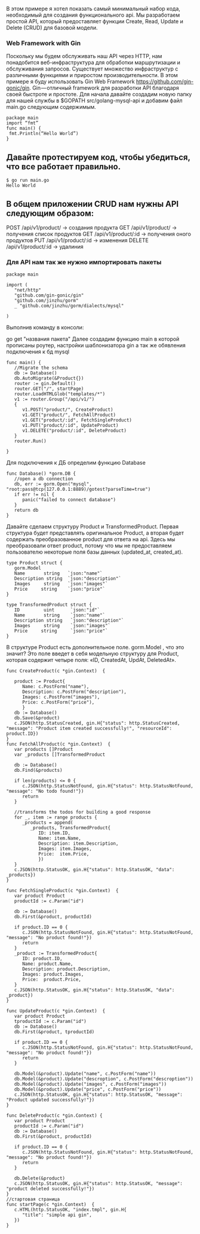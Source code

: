 

В этом примере я хотел показать самый минимальный набор кода, необходимый для создания функционального api. Мы разработаем простой API, который предоставляет функции Create, Read, Update и Delete (CRUD) для базовой модели.

### Web Framework with Gin
Поскольку мы будем обслуживать наш API через HTTP, нам понадобится веб-инфраструктура для обработки маршрутизации и обслуживания запросов. Существует множество инфраструктур с различными функциями и приростом производительности. В этом примере я буду использовать Gin Web Framework https://github.com/gin-gonic/gin. Gin — отличный framework для разработки API благодаря своей быстроте и простоте.
Для начала давайте создадим новую папку для нашей службы в $GOPATH src/golang-mysql-api и добавим файл main.go следующим содержимым.

```golang
package main
import “fmt”
func main() {
 fmt.Println(“Hello World”)
}
```

## Давайте протестируем код, чтобы убедиться, что все работает правильно.

```
$ go run main.go
Hello World
```

## В общем приложении CRUD нам нужны API следующим образом:

POST /api/v1/product/ → создания продукта
GET /api/v1/product/ → получения список продуктов
GET /api/v1/product/:id → получения оного продуктов
PUT /api/v1/product/:id → изменения
DELETE /api/v1/product/:id → удалиния

### Для API нам так же нужно импортировать пакеты

```golang
package main

import (
   "net/http"
   "github.com/gin-gonic/gin"
   "github.com/jinzhu/gorm"
   _ "github.com/jinzhu/gorm/dialects/mysql"

)
```

Выполнив команду в консоли:

go get "названия пакета"
Далее создадим функцию main в которой прописаны роутер, настройки шаблонизатора gin а так же обявления подключения к бд mysql

```golang
func main() {
   //Migrate the schema
   db := Database()
   db.AutoMigrate(&Product{})
   router := gin.Default()
   router.GET("/", startPage)
   router.LoadHTMLGlob("templates/*")
   v1 := router.Group("/api/v1/")
   {
      v1.POST("product/", CreateProduct)
      v1.GET("product/", FetchAllProduct)
      v1.GET("product/:id", FetchSingleProduct)
      v1.PUT("product/:id", UpdateProduct)
      v1.DELETE("product/:id", DeleteProduct)
   }
   router.Run()

}
```

Для подключения к ДБ определим функцию Database

```golang
func Database() *gorm.DB {
   //open a db connection
   db, err := gorm.Open("mysql", "root:pass@tcp(127.0.0.1:8889)/gotest?parseTime=true")
   if err != nil {
      panic("failed to connect database")
   }
   return db
}
```

Давайте сделаем структуру Product и TransformedProduct. Первая структура будет представлять оригинальное Product, а вторая будет содержать преобразованное product для ответа на api. Здесь мы преобразовали ответ product, потому что мы не предоставляем пользователю некоторые поля базы данных (updated_at, created_at).

```
type Product struct {
   gorm.Model
   Name       string   `json:"name"`
   Description string  `json:"description"`
   Images     string   `json:"images"`
   Price     string    `json:"price"`
}

type TransformedProduct struct {
   ID         uint      `json:"id"`
   Name       string    `json:"name"`
   Description string   `json:"description"`
   Images     string    `json:"images"`
   Price     string     `json:"price"`
}
```

В структуре Product есть дополнительное поле. gorm.Model , что это значит? Это поле введет в себя модельную структуру для Product, которая содержит четыре поля: «ID, CreatedAt, UpdAt, DeletedAt».

```golang
func CreateProduct(c *gin.Context)  {

   product := Product{
      Name: c.PostForm("name"),
      Description: c.PostForm("description"),
      Images: c.PostForm("images"),
      Price: c.PostForm("price"),
      }
   db := Database()
   db.Save(&product)
   c.JSON(http.StatusCreated, gin.H{"status": http.StatusCreated, "message": "Product item created successfully!", "resourceId": product.ID})
}
func FetchAllProduct(c *gin.Context)  {
   var products []Product
   var _products []TransformedProduct

   db := Database()
   db.Find(&products)

   if len(products) <= 0 {
      c.JSON(http.StatusNotFound, gin.H{"status": http.StatusNotFound, "message": "No todo found!"})
      return
   }

   //transforms the todos for building a good response
   for _, item := range products {
      _products = append(
         _products, TransformedProduct{
            ID: item.ID,
            Name: item.Name,
            Description: item.Description,
            Images: item.Images,
            Price:  item.Price,
            })
   }
   c.JSON(http.StatusOK, gin.H{"status": http.StatusOK, "data": _products})
}

func FetchSingleProduct(c *gin.Context)  {
   var product Product
   productId := c.Param("id")

   db := Database()
   db.First(&product, productId)

   if product.ID == 0 {
      c.JSON(http.StatusNotFound, gin.H{"status": http.StatusNotFound, "message": "No product found!"})
      return
   }
   _product := TransformedProduct{
      ID: product.ID,
      Name: product.Name,
      Description: product.Description,
      Images: product.Images,
      Price:  product.Price,
   }
   c.JSON(http.StatusOK, gin.H{"status": http.StatusOK, "data": _product})
}

func UpdateProduct(c *gin.Context)  {
   var product Product
   tproductId := c.Param("id")
   db := Database()
   db.First(&product, tproductId)

   if product.ID == 0 {
      c.JSON(http.StatusNotFound, gin.H{"status": http.StatusNotFound, "message": "No product found!"})
      return
   }

   db.Model(&product).Update("name", c.PostForm("name"))
   db.Model(&product).Update("descroption", c.PostForm("descroption"))
   db.Model(&product).Update("images", c.PostForm("images"))
   db.Model(&product).Update("price", c.PostForm("price"))
   c.JSON(http.StatusOK, gin.H{"status": http.StatusOK, "message": "Product updated successfully!"})
}

func DeleteProduct(c *gin.Context) {
   var product Product
   productId := c.Param("id")
   db := Database()
   db.First(&product, productId)

   if product.ID == 0 {
      c.JSON(http.StatusNotFound, gin.H{"status": http.StatusNotFound, "message": "No product found!"})
      return
   }

   db.Delete(&product)
   c.JSON(http.StatusOK, gin.H{"status": http.StatusOK, "message": "product deleted successfully!"})
}
//стартовая страница 
func startPage(c *gin.Context)  {
   c.HTML(http.StatusOK, "index.tmpl", gin.H{
      "title": "simple api gin",
   })
}

```
